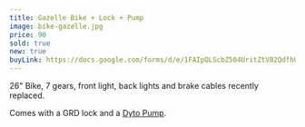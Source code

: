 ```yaml
---
title: Gazelle Bike + Lock + Pump
image: bike-gazelle.jpg
price: 90
sold: true
new: true
buyLink: https://docs.google.com/forms/d/e/1FAIpQLScbZ504UritZtV82QdfhQuVMZgGHU2o9nqQIv8dhNlFesLBEw/viewform?entry.1902462749=Gazelle+Bike
---
```


26" Bike, 7 gears, front light, back lights and brake cables recently replaced.

Comes with a GRD lock and a [Dyto Pump](https://www.bol.com/nl/p/dyto-hogedruk-fietspomp-alle-ventielen-160-psi-11-bar-zilver/9200000016502184/).